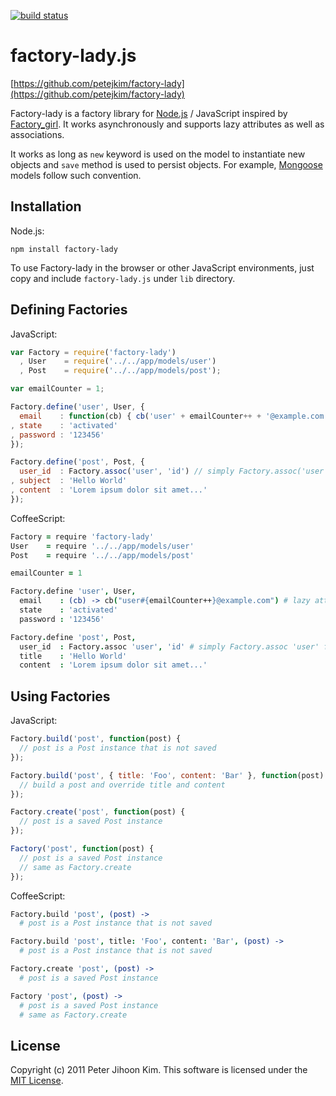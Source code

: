[![build status](https://secure.travis-ci.org/petejkim/factory-lady.png)](http://travis-ci.org/petejkim/factory-lady)
# factory-lady.js

[https://github.com/petejkim/factory-lady](https://github.com/petejkim/factory-lady)

Factory-lady is a factory library for [Node.js](http://nodejs.org/) / JavaScript inspired by [Factory\_girl](http://github.com/thoughtbot/factory_girl). It works asynchronously and supports lazy attributes as well as associations.

It works as long as `new` keyword is used on the model to instantiate new objects and `save` method is used to persist objects. For example, [Mongoose](http://github.com/LearnBoost/mongoose) models follow such convention.

## Installation

Node.js:

```
npm install factory-lady
```

To use Factory-lady in the browser or other JavaScript environments, just copy and include `factory-lady.js` under `lib` directory.

## Defining Factories

JavaScript:

```javascript
var Factory = require('factory-lady')
  , User    = require('../../app/models/user')
  , Post    = require('../../app/models/post');

var emailCounter = 1;

Factory.define('user', User, {
  email    : function(cb) { cb('user' + emailCounter++ + '@example.com'); } // lazy attribute
, state    : 'activated'
, password : '123456'
});

Factory.define('post', Post, {
  user_id  : Factory.assoc('user', 'id') // simply Factory.assoc('user') for user object itself
, subject  : 'Hello World'
, content  : 'Lorem ipsum dolor sit amet...'
});
```

CoffeeScript:

```coffeescript
Factory = require 'factory-lady'
User    = require '../../app/models/user'
Post    = require '../../app/models/post'

emailCounter = 1

Factory.define 'user', User,
  email    : (cb) -> cb("user#{emailCounter++}@example.com") # lazy attribute
  state    : 'activated'
  password : '123456'

Factory.define 'post', Post,
  user_id  : Factory.assoc 'user', 'id' # simply Factory.assoc 'user' for user object itself
  title    : 'Hello World'
  content  : 'Lorem ipsum dolor sit amet...'
```

## Using Factories

JavaScript:

```javascript
Factory.build('post', function(post) {
  // post is a Post instance that is not saved
});

Factory.build('post', { title: 'Foo', content: 'Bar' }, function(post) {
  // build a post and override title and content
});

Factory.create('post', function(post) {
  // post is a saved Post instance
});

Factory('post', function(post) {
  // post is a saved Post instance
  // same as Factory.create
});
```

CoffeeScript:

```coffeescript
Factory.build 'post', (post) ->
  # post is a Post instance that is not saved

Factory.build 'post', title: 'Foo', content: 'Bar', (post) ->
  # post is a Post instance that is not saved

Factory.create 'post', (post) ->
  # post is a saved Post instance

Factory 'post', (post) ->
  # post is a saved Post instance
  # same as Factory.create
```

## License

Copyright (c) 2011 Peter Jihoon Kim. This software is licensed under the [MIT License](http://github.com/petejkim/factory-lady/raw/master/LICENSE).
